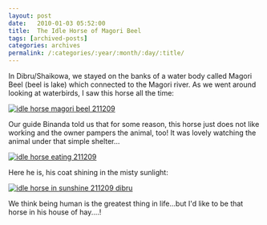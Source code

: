 ```yaml
---
layout: post
date:	2010-01-03 05:52:00
title:  The Idle Horse of Magori Beel
tags: [archived-posts]
categories: archives
permalink: /:categories/:year/:month/:day/:title/
---
```

In Dibru/Shaikowa, we stayed on the banks of a water body called Magori Beel (beel is lake) which connected to the Magori river. As we went around looking at waterbirds, I saw this horse all the time:


<a href="http://s967.photobucket.com/albums/ae160/pedoral/?action=view&current=IMG_0450.jpg" target="_blank"><img src="http://i967.photobucket.com/albums/ae160/pedoral/IMG_0450.jpg" border="0" alt="idle horse magori beel 211209"></a>


Our guide Binanda told us that for some reason, this horse just does not like working and the owner pampers the animal, too! It was lovely watching the animal under that simple shelter...



<a href="http://s967.photobucket.com/albums/ae160/pedoral/?action=view&current=IMG_0451.jpg" target="_blank"><img src="http://i967.photobucket.com/albums/ae160/pedoral/IMG_0451.jpg" border="0" alt="idle horse eating 211209"></a>


Here he is, his coat shining in the misty sunlight:


<a href="http://s967.photobucket.com/albums/ae160/pedoral/?action=view&current=IMG_0072.jpg" target="_blank"><img src="http://i967.photobucket.com/albums/ae160/pedoral/IMG_0072.jpg" border="0" alt="idle horse in sunshine 211209 dibru"></a>



We think being human is the greatest thing in life...but I'd like to be that horse in his house of hay....!
